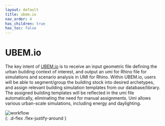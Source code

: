 ```yaml
---
layout: default
title: ubem.io
nav_order: 4
has_children: true
has_toc: false
---
```


# UBEM.io

The key intent of
[UBEM.io](http://www.ubem.io) is to receive an input geometric file defining the urban
building context of interest, and output an umi for Rhino file for simulations and
scenario analysis in UMI for Rhino. Within UBEM.io, users will be able to segment/group
the building stock into desired archetypes, and assign relevant building simulation
templates from our database/library. The assigned building templates will be reflected in
the umi file automatically, eliminating the need for manual assignments. Umi allows
various urban-scale simulations, including energy and daylighting.

![workflow](/assets/images/workflow.png "ubem.io simplifies the wrokflow from GIS models
to UBEM models")  
{: .d-flex .flex-justify-around }
